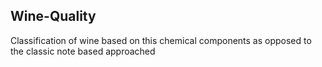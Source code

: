 ## Wine-Quality
Classification of wine based on this chemical components as opposed to the classic note based approached
